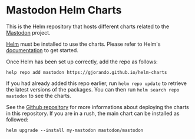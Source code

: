 # Mastodon Helm Charts

This is the Helm repository that hosts different charts related to the [Mastodon](https://joinmastodon.org/) project.

[Helm](https://helm.sh) must be installed to use the charts.  Please refer to Helm's [documentation](https://helm.sh/docs) to get started.

Once Helm has been set up correctly, add the repo as follows:

```
help repo add mastodon https://gjorando.github.io/helm-charts
```

If you had already added this repo earlier, run `helm repo update` to retrieve the latest versions of the packages.  You can then run `helm search repo mastodon` to see the charts.

See the [Github repository](https://github.com/gjorando/helm-charts) for more informations about deploying the charts in this repository. If you are in a rush, the main chart can be installed as followed:

```
helm upgrade --install my-mastodon mastodon/mastodon
```

